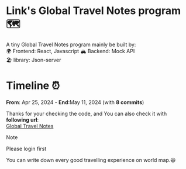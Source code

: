 # Link's Global Travel Notes program 🗺

A tiny Global Travel Notes program mainly be built by:  
🌍 Frontend: React, Javascript
🏔 Backend: Mock API  
🏖 library: Json-server

# Timeline ⏰

**From**: Apr 25, 2024 - **End**:May 11, 2024 (with **8 commits**)

Thanks for your checking the code, and You can also check it with **following url**:  
[Global Travel Notes](https://react-learning-progress.vercel.app/)

> [!NOTE]
> Please login first

You can write down every good travelling experience on world map.😃
